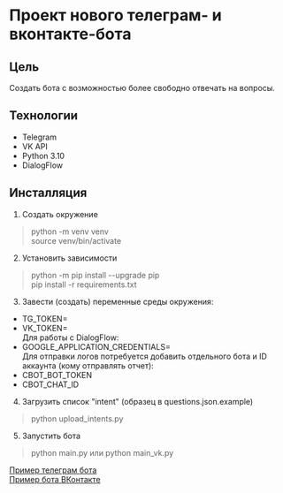 # Проект нового телеграм- и вконтакте-бота  
## Цель  
Создать бота с возможностью более свободно отвечать на вопросы.  

## Технологии  
- Telegram  
- VK API  
- Python 3.10  
- DialogFlow  

## Инсталляция  
1. Создать окружение  
> python -m venv venv  
> source venv/bin/activate  
2. Установить зависимости  
> python -m pip install --upgrade pip  
> pip install -r requirements.txt  
3. Завести (создать) переменные среды окружения:  
- TG_TOKEN=  
- VK_TOKEN=  
Для работы с DialogFlow:  
- GOOGLE_APPLICATION_CREDENTIALS=  
Для отправки логов потребуется добавить отдельного бота и ID аккаунта (кому отправлять отчет):  
- CBOT_BOT_TOKEN  
- CBOT_CHAT_ID  
4. Загрузить список "intent" (образец в questions.json.example)  
> python upload_intents.py  
5. Запустить бота  
> python main.py или python main_vk.py  

[Пример телеграм бота](https://t.me/Student83_DVMN_bot)  
[Пример бота ВКонтакте](https://vk.com/public210459096)  